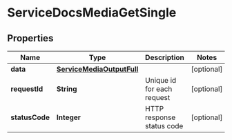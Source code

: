 

# ServiceDocsMediaGetSingle


## Properties

| Name | Type | Description | Notes |
|------------ | ------------- | ------------- | -------------|
|**data** | [**ServiceMediaOutputFull**](ServiceMediaOutputFull.md) |  |  [optional] |
|**requestId** | **String** | Unique id for each request |  [optional] |
|**statusCode** | **Integer** | HTTP response status code |  [optional] |



